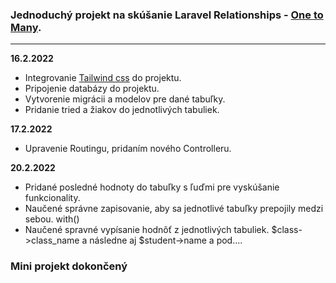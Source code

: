 ### Jednoduchý projekt na skúšanie Laravel Relationships - [One to Many](https://laravel.com/docs/9.x/eloquent-relationships#one-to-many).

<hr />

**16.2.2022**

- Integrovanie [Tailwind css](https://tailwindcss.com/) do projektu.
- Pripojenie databázy do projektu.
- Vytvorenie migrácii a modelov pre dané tabuľky.
- Pridanie tried a žiakov do jednotlivých tabuliek.

**17.2.2022**
- Upravenie Routingu, pridaním nového Controlleru. 


**20.2.2022**
- Pridané posledné hodnoty do tabuľky s ľuďmi pre vyskúšanie funkcionality.
- Naučené správne zapisovanie, aby sa jednotlivé tabuľky prepojily medzi sebou.  with()  
- Naučené spravné vypísanie hodnôť z jednotlivých tabuliek. $class->class_name a následne aj $student->name a pod....

### Mini projekt dokončený 
